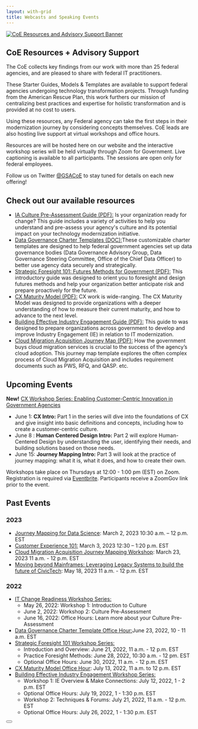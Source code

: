 ```yaml
---
layout: with-grid
title: Webcasts and Speaking Events 
---
```


<a href="{{site.baseurl}}/images/ResourcesAdvisorySupportBanner.png" target="_blank" rel="noopener noreferrer">
<img src="{{site.baseurl}}/images/ResourcesAdvisorySupportBanner.png" alt="CoE Resources and Advisory Support Banner"></a>


## CoE Resources + Advisory Support 
The CoE collects key findings from our work with more than 25 federal agencies, and are pleased to share with federal IT practitioners. 

These Starter Guides, Models & Templates are available to support federal agencies undergoing technology transformation projects. Through funding from 
the American Rescue Plan, this work furthers our mission of centralizing best practices and expertise for holistic transformation and is provided at no cost to users.  

Using these resources, any Federal agency can take the first steps in their modernization journey by considering concepts themselves. CoE leads are also hosting live support at virtual workshops and office hours. 

Resources are will be hosted here on our website and the interactive workshop series will be held virtually through Zoom for Government. Live captioning is available to all participants. The sessions are open only for federal employees. 

Follow us on Twitter <a href="https://twitter.com/GSACoE">@GSACoE</a> to stay tuned for details on each new offering! 

## Check out our available resources
* [IA Culture Pre-Assessment Guide (PDF):](https://coe.gsa.gov/docs/CulturePreAssessmentGuide.pdf) Is your organization ready for change? This guide includes a variety of activities to help you understand and pre-assess your agency's culture and its potential impact on your technology modernization initiative.
* [Data Governance Charter Templates (DOC):](https://coe.gsa.gov/coe/data-analytics.html)These customizable charter templates are designed to help federal government agencies set up data governance bodies (Data Governance Advisory Group, Data Governance Steering Committee, Office of the Chief Data Officer) to better use agency data securely and strategically. 
* [Strategic Foresight 101: Futures Methods for Government (PDF):](https://coe.gsa.gov/docs/StrategicForesight101.pdf) This introductory guide was designed to orient you to foresight and design futures methods and help your organization better anticipate risk and prepare proactively for the future. 
* [CX Maturity Model (PDF):](https://coe.gsa.gov/docs/CXMaturityModel.pdf) CX work is wide-ranging. The CX Maturity Model was designed to provide organizations with a deeper understanding of how to measure their current maturity, and how to advance to the next level.
* [Building Effective Industry Engagement Guide (PDF):](https://coe.gsa.gov/docs/BuildingEffectiveIndustryEngagementGuide.pdf) This guide to was designed to prepare organizations across government to develop
and improve Industry Engagement (IE) in relation to IT modernization.
* [Cloud Migration Acquisition Journey Map (PDF):](https://coe.gsa.gov/docs/CloudMigration/JourneyMap.pdf) How the government buys cloud migration services is crucial to the success of the agency’s cloud adoption. This journey map template explores the often complex process of Cloud Migration Acquisition and includes requirement documents such as PWS, RFQ, and QASP. etc.

## Upcoming Events
**New!** [CX Workshop Series: Enabling Customer-Centric Innovation in Government Agencies](https://www.eventbrite.com/e/enabling-customer-centric-innovation-in-government-agencies-cx-workshop-tickets-637527932207)
* June 1: **CX Intro:** Part 1 in the series will dive into the foundations of CX and give insight into basic definitions and concepts, including how to create a customer-centric culture.  
* June 8 : **Human Centered Design Intro:** Part 2 will explore Human-Centered Design by understanding the user, identifying their needs, and building solutions based on those needs. 
* June 15: **Journey Mapping Intro:** Part 3 will look at the practice of journey mapping: what it is, what it does, and how to create their own. 

Workshops take place on Thursdays at 12:00 - 1:00 pm (EST) on Zoom. Registration is required via [Eventbrite](https://www.eventbrite.com/e/enabling-customer-centric-innovation-in-government-agencies-cx-workshop-tickets-637527932207). Participants receive a ZoomGov link prior to the event.  

## Past Events
### 2023
* [Journey Mapping for Data Science](https://www.eventbrite.com/e/journey-mapping-for-data-science-tickets-541636899547): March 2, 2023 10:30 a.m. – 12 p.m. EST
* [Customer Experience 101:](https://www.eventbrite.com/e/lets-talk-transformation-ltt-cx-101-tickets-593330265797) March 3, 2023 12:30 – 1:20 p.m. EST
* [Cloud Migration Acquisition Journey Mapping Workshop](https://www.eventbrite.com/e/journey-mapping-for-cloud-migration-acquisition-tickets-576286166437): March 23, 2023 11 a.m. - 12 p.m. EST
* [Moving beyond Mainframes: Leveraging Legacy Systems to build the future of CivicTech](https://www.eventbrite.com/e/lets-talk-transformation-ltt-moving-beyond-mainframes-5182023-tickets-629222620797): May 18, 2023 11 a.m. - 12 p.m. EST

### 2022
* [IT Change Readiness Workshop Series:](https://www.eventbrite.com/e/it-change-readiness-workshop-series-hosted-by-centers-of-excellence-coe-tickets-337459288817)
  - May 26, 2022: Workshop 1: Introduction to Culture
  - June 2, 2022: Workshop 2: Culture Pre-Assessment
  - June 16, 2022: Office Hours: Learn more about your Culture Pre-Assessment
* [Data Governance Charter Template Office Hour:](https://www.eventbrite.com/e/data-analytics-da-coe-data-governance-office-hour-tickets-141474097835)June 23, 2022, 10 - 11 a.m. EST
* [Strategic Foresight 101 Workshop Series:](https://www.eventbrite.com/e/strategic-foresight-101-hosted-by-innovation-adoptionia-coe-tickets-358842978007)
  - Introduction and Overview: June 21, 2022, 11 a.m. - 12 p.m. EST
  - Practice Foresight Methods: June 28, 2022, 10:30 a.m. - 12 pm. EST
  - Optional Office Hours: June 30, 2022, 11 a.m. - 12 p.m. EST
* [CX Maturity Model Office Hour](https://www.eventbrite.com/e/cx-maturity-model-office-hour-tickets-358835936947): July 13, 2022, 11 a.m. to 12 p.m. EST
* [Building Effective Industry Engagement Workshop Series:](https://coe.gsa.gov/docs/BuildingEffectiveIndustryEngagementGuide.pdf)
  - Workshop 1: IE Overview & Make Connections: July 12, 2022, 1 - 2 p.m. EST
  - Optional Office Hours: July 19, 2022, 1 - 1:30 p.m. EST
  - Workshop 2: Techniques & Forums: July 21, 2022, 11 a.m. - 12 p.m. EST
  - Optional Office Hours: July 26, 2022, 1 - 1:30 p.m. EST





<!-- # Webcasts and Speaking Events

## Previous
### 2020
- [Emerging Technology Forum](https://www.actiac.org/events/emerging-technology-forum-2020) - ACT-IAC
- [REIMAGINE NATION ELC 2020](https://www.actiac.org/events/reimagine-nation-elc-2020) - ACT-IAC
- [Plain Language Summit 2020](https://www.eventbrite.com/e/plain-language-summit-2020-tickets-123357494587)- Digital.gov
- [AI World Government](https://www.aiworldgov.com/) - AI World Government
- [Cloud Together Virtual Summit](https://www.fedscoop.com/events/cloud-together-summit/) - Fedscoop
- [Machines and the AI Journey](https://www.govevents.com/details/41464/machines-and-the-ai-journey/) - GovEvents
- [Techqueria's Latinx Heritage Month Celebration 2020](https://hopin.to/events/techqueria-latinx-heritage-month-celebration-2020)- Techqueria
- [IT Modernization Summit](https://fcw.com/modernization) - FCW
- [Delivering an Omnichannel Experience through Robust Knowledge Management](https://www.eventbrite.com/e/delivering-an-omnichannel-experience-through-robust-knowledge-management-tickets-89647350639) -  Dorris Consulting International
- [Citizen Experience Seminar](https://carahevents.carahsoft.com/Event/Register/142313-web-event) - Carahsoft Technology
- [What Does Agile Look Like In Government?](https://www.govloop.com/training/july-8-what-does-agile-look-like-in-government/)- Govloop
- [The Role of Emerging Technology in the Federal Emergency Response Virtual Summit](https://atarc.org/event/emerging-tech-pandemic-2020/#register) - ATARC
- [Data Champions, Online - Governmen](https://dco-gov.coriniumintelligence.com/) - Corinium Events
- [Securing the Complex Ecosystem of Hybrid Cloud](http://events.r20.constantcontact.com/register/event?oeidk=a07eh465nvnf670060f&llr=okdzyycab) - Homeland Security Dialouge Forum
- [Genuis Machines: Purchasing with the Power of Artifical Intelligence](https://www.defenseone.com/feature/genius-machines-purchasing-with-the-power-of-artificial-intelligence/) - Defense One
- [Keys to Managing Your Multi-Cloud Strategy](https://www.govexec.com/feature/keys-to-managing-your-multi-cloud-strategy/?oref=ge-events-upcoming) - Government Executive
- [A Program to Build Industry - Federal Government Partnerships](https://www.scaleupusa.xyz/courses/ai-center-of-excellence-at-gsa) - ScaleUP USA
- [How AI is Being Applied at GSA Centers of Excellence](https://my.demio.com/recording/1dyYDiA4) - AI in Government
- [How to Utilize the Open Source Jupyter Project for your Research](https://www.eventbrite.com/e/how-to-utilize-the-open-source-jupyter-project-for-your-research-registration-100790194184) - DigitalGov
- [Citizen Engagement Summit](https://fcw.com/citizen) - FCW
- [2nd Annual Intelligence Community IT Day](https://nova.afceachapters.org/event/2nd-annual-intelligence-community-it-day) - AFCEA NOVA
- [On Ramp To CX](https://www.actiac.org/events/act-iac-customer-experience-coi-cx-ramp-january-2020) - ACT-IAC

### 2019
- [Medallia City Tour Washington, DC](https://events.medallia.com/city-tour-wa-dc-dec12-19)- (Medallia)
- [ATARC IT Modernization Summit](https://atarc.org/event/it-modernization-2019-12/)- (ATARC)
- [Human Centered Design for Government Innovation and Effective Outcomes](https://event.on24.com/eventRegistration/EventLobbyServlet?target=reg30.jsp&referrer=&eventid=2138225&sessionid=1&key=D23B19C1776753E6D08D2AAF55DB8D95&regTag=&sourcepage=register)- (ACT-IAC)
- [BOLDGOV: Ideas in Tech, Workforce and Management](https://www.govexec.com/feature/bold-livestream/)- (GovExec)
- [Protecting Data, Driving Insights: Data Strategies for Federal Agencies](https://www.govexec.com/feature/protecting-data-driving-insights/?oref=ge-events-upcoming)- (Government Executive)
- [Creating Excellent CX - The Need for Updated Customer Service Management](https://go.govloop.com/customer-service-management-on-demand.html)- (Govloop)
- [Data Driven Government](https://datadrivengovernment.com/)- (Predictive Analytics World)
- [West Point Diversity and Inclusion Leadership Conference](https://www.westpointaog.org/diversityconference) (United States Military Academy at West Point Alumni Association)
- [Season 2: Episode 15 Matt Montaño on IT Modernization through Collaborative Partnerships, Agile Methodologies](https://governmentciomedia.com/matt-montano-centers-excellence-director-gsa) (GovernmentCIO)
- [Carahsoft-ATARC Federal Cloud Marketplace Forum](https://atarc.org/event/2019-fed-cloud-marketplace-forum/) (ATARC)
- [Cloud Management Briefing](https://atarc.org/event/cloud-mgmt-briefing/) (ATARC)
- [ACT IAC CX Summit](https://www.actiac.org/events/2019-cx-summit) (ACT-IAC)
- [CXO Tech Forum: Acquisition Innovation](https://www.governmentciomedia.com/cxo-tech-forum-acquisition-innovation-2019/) (GovernmentCIO)
- [Securing the Citizen Experience](https://www.govexec.com/feature/securing-the-citizen-experience/) (NextGov)
- [CX NYC 2019](https://go.forrester.com/event/cx-nyc/) (Forrester)
- [Federal Computer Security Managers' Forum - 2 day Annual Offsite Meeting 2019](https://csrc.nist.gov/Events/2019/Federal-Computer-Security-Managers-Forum-2-day) (NIST)
- [Strategic Government Communications Conference](https://www.aliconferences.com/events/strategic-government-communications-for-public-affairs-washington-d-c/) (ALI)
- [IT Modernization Summit](https://www.fedscoop.com/events/it-modernization-summit/2019/) (Fedscoop)
- [Updates on the Centers of Excellence program at GSA](https://govmatters.tv/updates-on-the-centers-of-excellence-program-at-gsa) (GovMatters)

### 2018
- [Promoting Excellence from the Center](https://glc2.workcast.com/clusterSVCFS1/NAS/OnDemand/11321/2297136761556365/Media/11321_20190318141735838_govexec120319odv1.mp4) (NextGov)
- [Adobe Digital Government Technology Conference](https://www.carahsoft.com/vendors/adobe/2018-adobe-gov-con) (Adobe/Carahsoft)
-->

<button onclick="btt()" id="btt"></button>
